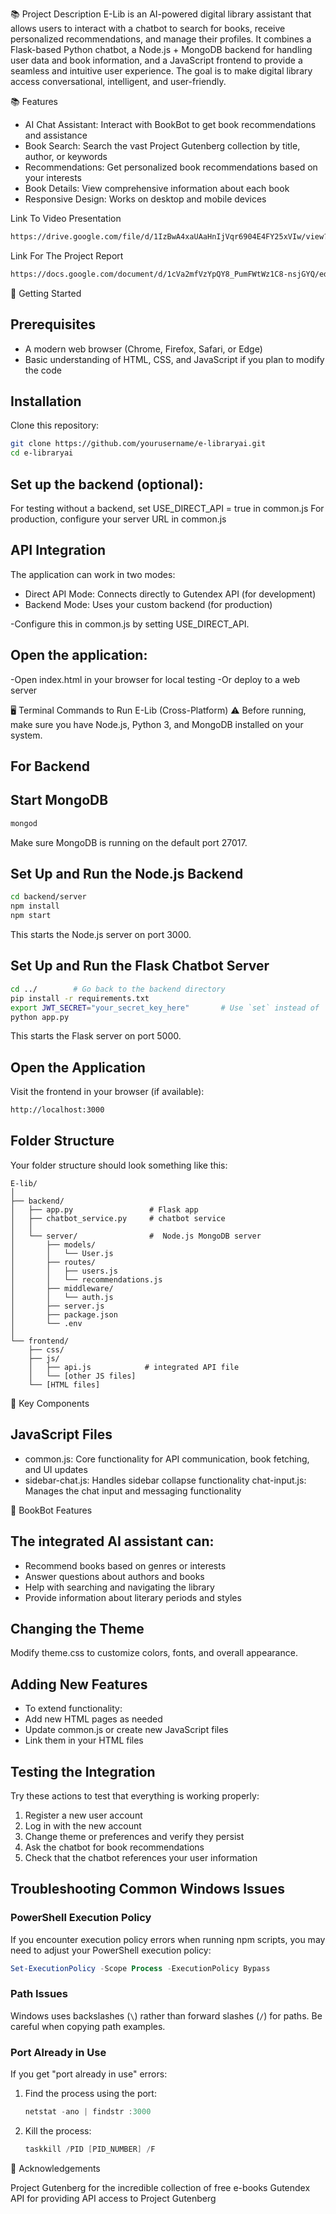 📚 Project Description
E-Lib is an AI-powered digital library assistant that allows users to interact with a chatbot to search for books, receive personalized recommendations, and manage their profiles. It combines a Flask-based Python chatbot, a Node.js + MongoDB backend for handling user data and book information, and a JavaScript frontend to provide a seamless and intuitive user experience. The goal is to make digital library access conversational, intelligent, and user-friendly.

📚 Features

- AI Chat Assistant: Interact with BookBot to get book recommendations and assistance
- Book Search: Search the vast Project Gutenberg collection by title, author, or keywords
- Recommendations: Get personalized book recommendations based on your interests
- Book Details: View comprehensive information about each book
- Responsive Design: Works on desktop and mobile devices

Link To Video Presentation
```bash
https://drive.google.com/file/d/1IzBwA4xaUAaHnIjVqr6904E4FY25xVIw/view?usp=sharing
```
Link For The Project Report
```bash
https://docs.google.com/document/d/1cVa2mfVzYpQY8_PumFWtWz1C8-nsjGYQ/edit?usp=sharing&ouid=110044238099211872579&rtpof=true&sd=true
```

🚀 Getting Started
## Prerequisites

- A modern web browser (Chrome, Firefox, Safari, or Edge)
- Basic understanding of HTML, CSS, and JavaScript if you plan to modify the code

## Installation

Clone this repository:
```bash
git clone https://github.com/yourusername/e-libraryai.git
cd e-libraryai
```

## Set up the backend (optional):

For testing without a backend, set USE_DIRECT_API = true in common.js
For production, configure your server URL in common.js

## API Integration
The application can work in two modes:

- Direct API Mode: Connects directly to Gutendex API (for development)
- Backend Mode: Uses your custom backend (for production)

-Configure this in common.js by setting USE_DIRECT_API.

## Open the application:

-Open index.html in your browser for local testing
-Or deploy to a web server

🖥️ Terminal Commands to Run E-Lib (Cross-Platform)
⚠️ Before running, make sure you have Node.js, Python 3, and MongoDB installed on your system.

## For Backend

## Start MongoDB
```bash
mongod
```
Make sure MongoDB is running on the default port 27017.

## Set Up and Run the Node.js Backend
```bash
cd backend/server
npm install
npm start
```
This starts the Node.js server on port 3000.

## Set Up and Run the Flask Chatbot Server
```bash
cd ../        # Go back to the backend directory
pip install -r requirements.txt
export JWT_SECRET="your_secret_key_here"       # Use `set` instead of `export` on Windows
python app.py
```
This starts the Flask server on port 5000.

## Open the Application
Visit the frontend in your browser (if available):

```bash
http://localhost:3000
```
## Folder Structure 

Your folder structure should look something like this:

```
E-lib/
│
├── backend/
│   ├── app.py                 # Flask app
│   ├── chatbot_service.py     # chatbot service
│   │
│   └── server/                #  Node.js MongoDB server
│       ├── models/
│       │   └── User.js
│       ├── routes/
│       │   ├── users.js
│       │   └── recommendations.js
│       ├── middleware/
│       │   └── auth.js
│       ├── server.js
│       ├── package.json
│       └── .env
│
└── frontend/
    ├── css/
    ├── js/
    │   ├── api.js            # integrated API file
    │   └── [other JS files]
    └── [HTML files]
```
🧩 Key Components
## JavaScript Files

- common.js: Core functionality for API communication, book fetching, and UI updates
- sidebar-chat.js: Handles sidebar collapse functionality
chat-input.js: Manages the chat input and messaging functionality

🤖 BookBot Features
## The integrated AI assistant can:

- Recommend books based on genres or interests
- Answer questions about authors and books
- Help with searching and navigating the library
- Provide information about literary periods and styles

## Changing the Theme
Modify theme.css to customize colors, fonts, and overall appearance.
## Adding New Features
- To extend functionality:
- Add new HTML pages as needed
- Update common.js or create new JavaScript files
- Link them in your HTML files

## Testing the Integration

Try these actions to test that everything is working properly:

1. Register a new user account
2. Log in with the new account
3. Change theme or preferences and verify they persist
4. Ask the chatbot for book recommendations
5. Check that the chatbot references your user information

## Troubleshooting Common Windows Issues

### PowerShell Execution Policy

If you encounter execution policy errors when running npm scripts, you may need to adjust your PowerShell execution policy:

```powershell
Set-ExecutionPolicy -Scope Process -ExecutionPolicy Bypass
```

### Path Issues

Windows uses backslashes (`\`) rather than forward slashes (`/`) for paths. Be careful when copying path examples.

### Port Already in Use

If you get "port already in use" errors:

1. Find the process using the port:
   ```powershell
   netstat -ano | findstr :3000
   ```

2. Kill the process:
   ```powershell
   taskkill /PID [PID_NUMBER] /F
   ```

🙏 Acknowledgements

Project Gutenberg for the incredible collection of free e-books
Gutendex API for providing API access to Project Gutenberg
